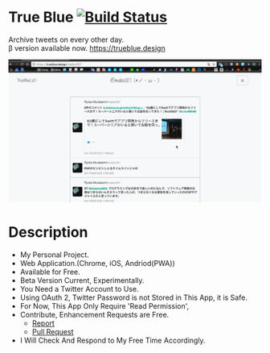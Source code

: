 True Blue [![Build Status](https://travis-ci.org/ryota-murakami/trueblue.svg?branch=master)](https://travis-ci.org/ryota-murakami/trueblue)
========================

Archive tweets on every other day.       
β version available now. <a href="https://trueblue.design" target="_blank">https://trueblue.design</a>


![example](demo.gif)

Description
========================

- My Personal Project.
- Web Application.(Chrome, iOS, Andriod(PWA))
- Available for Free.
- Beta Version Current, Experimentally.
- You Need a Twitter Account to Use.
- Using OAuth 2, Twitter Password is not Stored in This App, it is Safe.
- For Now, This App Only Require 'Read Permission',
- Contribute, Enhancement Requests are Free.
  - [Report](https://github.com/ryota-murakami/trueblue/issues)
  - [Pull Request](https://github.com/ryota-murakami/trueblue/pulls)
- I Will Check And Respond to My Free Time Accordingly.
